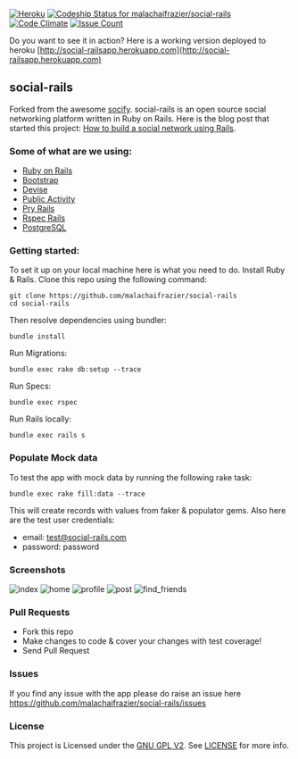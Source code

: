 [![Heroku](http://heroku-badge.herokuapp.com/?app=social-railsapp&style=flat)](http://social-railsapp.herokuapp.com)
[ ![Codeship Status for malachaifrazier/social-rails](https://app.codeship.com/projects/5b3f69b0-bcf0-0134-71bb-4ec7667e0bdc/status?branch=master)](https://app.codeship.com/projects/195946)
[![Code Climate](https://codeclimate.com/github/malachaifrazier/social-rails/badges/gpa.svg)](https://codeclimate.com/github/malachaifrazier/social-rails)
[![Issue Count](https://codeclimate.com/github/malachaifrazier/social-rails/badges/issue_count.svg)](https://codeclimate.com/github/malachaifrazier/social-rails)

Do you want to see it in action? Here is a working version deployed to heroku [http://social-railsapp.herokuapp.com](http://social-railsapp.herokuapp.com)

## social-rails
Forked from the awesome [socify](https://github.com/sudharti/socify).
social-rails is an open source social networking platform written in Ruby on Rails. Here is the blog post that started this project: [How to build a social network using Rails](https://medium.com/@sudharshanmuralidharaniyer/eb31da569233).

### Some of what are we using:
* [Ruby on Rails](https://github.com/rails/rails)
* [Bootstrap](https://github.com/twbs/bootstrap-sass)
* [Devise](https://github.com/plataformatec/devise)
* [Public Activity](https://github.com/chaps-io/public_activity)
* [Pry Rails](https://github.com/rweng/pry-rails)
* [Rspec Rails](https://github.com/rspec/rspec-rails)
* [PostgreSQL](https://rubygems.org/gems/pg/versions/0.18.4)


### Getting started:

To set it up on your local machine here is what you need to do. Install Ruby & Rails. Clone this repo using the following command:

```
git clone https://github.com/malachaifrazier/social-rails
cd social-rails
```
Then resolve dependencies using bundler:

```
bundle install
```

Run Migrations:

```
bundle exec rake db:setup --trace
```

Run Specs:

```
bundle exec rspec
```

Run Rails locally:

```
bundle exec rails s
```

### Populate Mock data
To test the app with mock data by running the following rake task:

```
bundle exec rake fill:data --trace
```

This will create records with values from faker & populator gems. Also here are the test user credentials:

* email: test@social-rails.com
* password: password

### Screenshots
![index](https://cloud.githubusercontent.com/assets/1825853/8845551/daa4d51c-30e5-11e5-8d65-171a06fa31e2.png)
![home](https://cloud.githubusercontent.com/assets/1825853/8845431/b5a5de74-30e4-11e5-8a80-00ebc59c2804.png)
![profile](https://cloud.githubusercontent.com/assets/1825853/8845432/b5a61718-30e4-11e5-8b1f-ecd401404c31.png)
![post](https://cloud.githubusercontent.com/assets/1825853/8845433/b5a5fe86-30e4-11e5-9ebf-312e00153768.png)
![find_friends](https://cloud.githubusercontent.com/assets/1825853/8845434/b5a657d2-30e4-11e5-807d-1045e754b02d.png)


### Pull Requests

* Fork this repo
* Make changes to code & cover your changes with test coverage!
* Send Pull Request

### Issues
If you find any issue with the app please do raise an issue here https://github.com/malachaifrazier/social-rails/issues

### License
This project is Licensed under the [GNU GPL V2](https://www.gnu.org/licenses/old-licenses/gpl-2.0.en.html). See  [LICENSE](https://github.com/sudharti/social-rails/blob/master/LICENSE) for more info.

